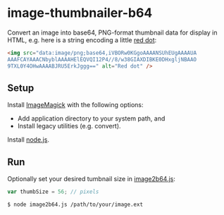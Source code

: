 # image-thumbnailer-b64

Convert an image into base64, PNG-format thumbnail data for display in HTML, e.g. here is a string encoding a little [red dot](https://en.wikipedia.org/wiki/Data_URI_scheme#HTML):
```html
<img src="data:image/png;base64,iVBORw0KGgoAAAANSUhEUgAAAAUA
AAAFCAYAAACNbyblAAAAHElEQVQI12P4//8/w38GIAXDIBKE0DHxgljNBAAO
9TXL0Y4OHwAAAABJRU5ErkJggg==" alt="Red dot" />
```

## Setup
Install [ImageMagick](http://www.imagemagick.org/script/binary-releases.php) with the following options:
- Add application directory to your system path, and
- Install legacy utilities (e.g. convert).

Install [node.js](https://nodejs.org/en/download/).

## Run
Optionally set your desired tumbnail size in [image2b64.js](https://github.com/cblanks/image-thumbnailer-b64/blob/master/image2b64.js):
```javascript
var thumbSize = 56; // pixels
```

```
$ node image2b64.js /path/to/your/image.ext
```
